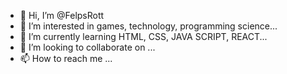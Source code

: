 - 👋 Hi, I’m @FelpsRott
- 👀 I’m interested in games, technology, programming science...
- 🌱 I’m currently learning HTML, CSS, JAVA SCRIPT, REACT...
- 💞️ I’m looking to collaborate on ...
- 📫 How to reach me  ...

<!---
FelpsRott/FelpsRott is a ✨ special ✨ repository because its `README.md` (this file) appears on your GitHub profile.
You can click the Preview link to take a look at your changes.
--->
